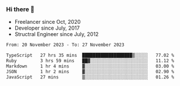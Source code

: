 ### Hi there 👋

- Freelancer since Oct, 2020
- Developer since July, 2017
- Structral Engineer since July, 2012

<!--START_SECTION:waka-->

```txt
From: 20 November 2023 - To: 27 November 2023

TypeScript   27 hrs 35 mins  ███████████████████▒░░░░░   77.02 %
Ruby         3 hrs 59 mins   ██▓░░░░░░░░░░░░░░░░░░░░░░   11.12 %
Markdown     1 hr 4 mins     ▓░░░░░░░░░░░░░░░░░░░░░░░░   03.00 %
JSON         1 hr 2 mins     ▓░░░░░░░░░░░░░░░░░░░░░░░░   02.90 %
JavaScript   27 mins         ▒░░░░░░░░░░░░░░░░░░░░░░░░   01.26 %
```

<!--END_SECTION:waka-->
